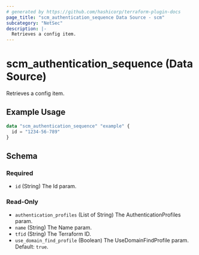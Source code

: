 ```yaml
---
# generated by https://github.com/hashicorp/terraform-plugin-docs
page_title: "scm_authentication_sequence Data Source - scm"
subcategory: "NetSec"
description: |-
  Retrieves a config item.
---
```


# scm_authentication_sequence (Data Source)

Retrieves a config item.

## Example Usage

```terraform
data "scm_authentication_sequence" "example" {
  id = "1234-56-789"
}
```

<!-- schema generated by tfplugindocs -->
## Schema

### Required

- `id` (String) The Id param.

### Read-Only

- `authentication_profiles` (List of String) The AuthenticationProfiles param.
- `name` (String) The Name param.
- `tfid` (String) The Terraform ID.
- `use_domain_find_profile` (Boolean) The UseDomainFindProfile param. Default: `true`.
